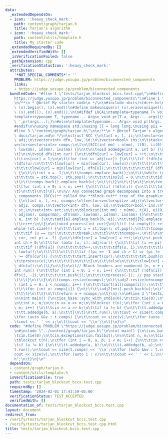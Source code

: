 ```yaml
---
data:
  _extendedDependsOn:
  - icon: ':heavy_check_mark:'
    path: content/graph/tarjan.h
    title: Tarjan's algorithm
  - icon: ':heavy_check_mark:'
    path: content/utils/template.h
    title: My starter code
  _extendedRequiredBy: []
  _extendedVerifiedWith: []
  _isVerificationFailed: false
  _pathExtension: cpp
  _verificationStatusIcon: ':heavy_check_mark:'
  attributes:
    '*NOT_SPECIAL_COMMENTS*': ''
    PROBLEM: https://judge.yosupo.jp/problem/biconnected_components
    links:
    - https://judge.yosupo.jp/problem/biconnected_components
  bundledCode: "#line 1 \"tests/tarjan_blockcut_bccs.test.cpp\"\n#define PROBLEM \"\
    https://judge.yosupo.jp/problem/biconnected_components\"\n#line 1 \"content/utils/template.h\"\
    \n/**\n * @brief My starter code\n */\n\n#include <bits/stdc++.h>\n#define all(x)\
    \ (x).begin(), (x).end()\n#define makeunique(x) (x).erase(unique((x).begin(),\
    \ (x).end()), (x).end());\n\n#ifdef LOCAL\ntemplate<typename T> void pr(T a){std::cerr<<a<<std::endl;}\n\
    template<typename T, typename... Args> void pr(T a, Args... args){std::cerr<<a<<'\
    \ ',pr(args...);}\n#else\ntemplate<typename... Args> void pr(Args... args){}\n\
    #endif\n\nusing namespace std;\nusing ll = long long;\nusing pii = pair<int, int>;\n\
    #line 3 \"content/graph/tarjan.h\"\n\n/**\n * @brief Tarjan's algorithm\n * @docs\
    \ docs/tarjan.md\n */\n\nstruct SCC {\n\tint n, t, ii;\n\tvector<vector<int>>\
    \ adj;\n\tvector<int> dfn, low, id;\n\tvector<bool> ins;\n\tstack<int> stk;\n\t\
    vector<vector<int>> comps;\n\t\n\tSCC(int mm) : n(mm), t(0), ii(0), adj(mm), dfn(mm),\
    \ low(mm), id(mm), ins(mm) {}\n\t\n\tvoid addedge(int a, int b) {\n\t\tadj[a].emplace_back(b);\n\
    \t}\n\n\tvoid dfs(int cur) {\n\t\tdfn[cur] = low[cur] = ++t;\n\t\tstk.push(cur);\n\
    \t\tins[cur] = 1;\n\n\t\tfor (int u: adj[cur]) {\n\t\t\tif (!dfn[u]) {\n\t\t\t\
    \tdfs(u);\n\t\t\t\tlow[cur] = min(low[cur], low[u]);\n\t\t\t}\n\t\t\telse if (ins[u])\n\
    \t\t\t\tlow[cur] = min(low[cur], dfn[u]);\n\t\t}\n\t\t\n\t\tif (dfn[cur] == low[cur])\
    \ {\n\t\t\tint u = -1;\n\t\t\tcomps.emplace_back();\n\t\t\twhile (u != cur) {\n\
    \t\t\t\tu = stk.top(); stk.pop();\n\t\t\t\tins[u] = 0;\n\t\t\t\tid[u] = cur;\n\
    \t\t\t\tcomps.back().emplace_back(u);\n\t\t\t}\n\t\t}\n\t}\n\n\tvoid run() {\n\
    \t\tfor (int i = 0; i < n; i++) {\n\t\t\tif (!dfn[i]) {\n\t\t\t\tdfs(i);\n\t\t\
    \t}\n\t\t}\n\t}\n};\n\n// Any connected graph decomposes into a tree of **biconnected\
    \ components (BCCs)** called the **block-cut** tree of the graph\nstruct blockcut\
    \ {\n\tint n, t, ei, ncomps;\n\tvector<vector<pii>> adj;\n\tvector<vector<int>>\
    \ adj2, comps;\n\tvector<int> dfn, low, id;\n\tvector<bool> ins;\n\tstack<int>\
    \ st;\n\tset<int> art;\n\t\n\tblockcut(int mm) : n(mm), t(0), ei(0), ncomps(0),\
    \ adj(mm), comps(mm), dfn(mm), low(mm), id(mm), ins(mm) {}\n\t\n\tvoid addedge(int\
    \ a, int b) {\n\t\tadj[a].emplace_back(b, ei);\n\t\tadj[b].emplace_back(a, ei);\n\
    \t\tei++;\n\t}\n\n\tvoid process(int cur){\n\t\tif (st.empty()) return;\n\t\t\
    while (st.size()) {\n\t\t\tint u = st.top(); st.pop();\n\t\t\tcomps[ncomps].push_back(u);\n\
    \t\t\tif (u == cur)\n\t\t\t\tbreak;\n\t\t}\n\t\tncomps++;\n\t}\n\n\tvoid dfs(int\
    \ cur, int pi = -1) {\n\t\tdfn[cur] = low[cur] = ++t;\n\t\tst.push(cur);\n\t\t\
    int ch = 0;\n\t\tfor (auto [u, i]: adj[cur]) {\n\t\t\tif (i == pi) continue;\n\
    \t\t\tif (!dfn[u]) {\n\t\t\t\tch++;\n\t\t\t\tdfs(u, i);\n\t\t\t\tlow[cur] = min(low[cur],\
    \ low[u]);\n\t\t\t\t\n\t\t\t\tif ((pi == -1 and ch > 1) or (pi != -1 and low[u]\
    \ >= dfn[cur])) {\n\t\t\t\t\tart.insert(cur);\n\t\t\t\t\tst.push(cur);\n\t\t\t\
    \t\tprocess(u);\n\t\t\t\t}\n\t\t\t}\n\t\t\telse\n\t\t\t\tlow[cur] = min(low[cur],\
    \ dfn[u]);\n\t\t}\n\t}\n\n\t// Block leaders are numbered [n, n + ncomps)\n\t\
    int run() {\n\t\tfor (int i = 0; i < n; i++) {\n\t\t\tif (!dfn[i]) {\n\t\t\t\t\
    dfs(i, -1);\n\t\t\t\tst.push(i);\n\t\t\t\tprocess(-1); // pop stack until empty\n\
    \t\t\t}\n\t\t}\n\t\tcomps.resize(ncomps);\n\t\tadj2.resize(n+ncomps);\n\t\tfor\
    \ (int i = 0; i < ncomps; i++) {\n\t\t\tsort(all(comps[i]));\n\t\t\tmakeunique(comps[i]);\n\
    \t\t\tfor (int u: comps[i]) {\n\t\t\t\tadj2[n+i].push_back(u);\n\t\t\t\tadj2[u].push_back(n+i);\n\
    \t\t\t}\n\t\t}\n\t\treturn n + ncomps;\n\t}\n};\n\n#line 3 \"tests/tarjan_blockcut_bccs.test.cpp\"\
    \n\nint main() {\n\tios_base::sync_with_stdio(0);\n\tcin.tie(0);\n\tcin.exceptions(cin.failbit);\n\
    \n\tint n, m;\n\tcin >> n >> m;\n\tblockcut t(n);\n\tfor (int i = 0, a, b; i <\
    \ m; i++) {\n\t\tcin >> a >> b;\n\t\tif (a != b) {\n\t\t\tt.addedge(a, b);\n\t\
    \t\tt.addedge(b, a);\n\t\t}\n\t}\n\tt.run();\n\tcout << size(t.comps) << '\\n';\n\
    \tfor (auto &&v : t.comps) {\n\t\tcout << size(v);\n\t\tfor (auto i : v)\n\t\t\
    \tcout << ' ' << i;\n\t\tcout << '\\n';\n\t}\n}\n"
  code: "#define PROBLEM \"https://judge.yosupo.jp/problem/biconnected_components\"\
    \n#include \"../content/graph/tarjan.h\"\n\nint main() {\n\tios_base::sync_with_stdio(0);\n\
    \tcin.tie(0);\n\tcin.exceptions(cin.failbit);\n\n\tint n, m;\n\tcin >> n >> m;\n\
    \tblockcut t(n);\n\tfor (int i = 0, a, b; i < m; i++) {\n\t\tcin >> a >> b;\n\t\
    \tif (a != b) {\n\t\t\tt.addedge(a, b);\n\t\t\tt.addedge(b, a);\n\t\t}\n\t}\n\t\
    t.run();\n\tcout << size(t.comps) << '\\n';\n\tfor (auto &&v : t.comps) {\n\t\t\
    cout << size(v);\n\t\tfor (auto i : v)\n\t\t\tcout << ' ' << i;\n\t\tcout << '\\\
    n';\n\t}\n}\n"
  dependsOn:
  - content/graph/tarjan.h
  - content/utils/template.h
  isVerificationFile: true
  path: tests/tarjan_blockcut_bccs.test.cpp
  requiredBy: []
  timestamp: '2024-02-01 17:43:59-05:00'
  verificationStatus: TEST_ACCEPTED
  verifiedWith: []
documentation_of: tests/tarjan_blockcut_bccs.test.cpp
layout: document
redirect_from:
- /verify/tests/tarjan_blockcut_bccs.test.cpp
- /verify/tests/tarjan_blockcut_bccs.test.cpp.html
title: tests/tarjan_blockcut_bccs.test.cpp
---
```

